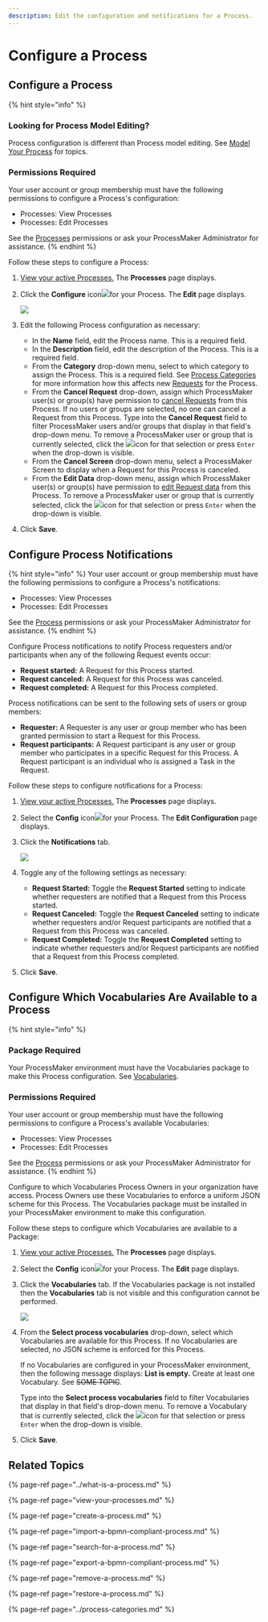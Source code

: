 ```yaml
---
description: Edit the configuration and notifications for a Process.
---
```


# Configure a Process

## Configure a Process

{% hint style="info" %}
### Looking for Process Model Editing?

Process configuration is different than Process model editing. See [Model Your Process](../../process-design/model-your-process/) for topics.

### Permissions Required

Your user account or group membership must have the following permissions to configure a Process's configuration:

* Processes: View Processes
* Processes: Edit Processes

See the [Processes](../../../processmaker-administration/permission-descriptions-for-users-and-groups.md#processes) permissions or ask your ProcessMaker Administrator for assistance.
{% endhint %}

Follow these steps to configure a Process:

1. [View your active Processes.](./#view-your-processes) The **Processes** page displays.
2. Click the **Configure** icon![](../../../.gitbook/assets/configure-process-icon-processes-page-processes.png)for your Process. The **Edit** page displays.  

   ![](../../../.gitbook/assets/edit-process-page-processes.png)

3. Edit the following Process configuration as necessary:
   * In the **Name** field, edit the Process name. This is a required field.
   * In the **Description** field, edit the description of the Process. This is a required field.
   * From the **Category** drop-down menu, select to which category to assign the Process. This is a required field. See [Process Categories](../process-categories.md) for more information how this affects new [Requests](../../../using-processmaker/requests/what-is-a-request.md) for the Process.
   * From the **Cancel Request** drop-down, assign which ProcessMaker user\(s\) or group\(s\) have permission to [cancel Requests](../../../using-processmaker/requests/delete-a-request.md) from this Process. If no users or groups are selected, no one can cancel a Request from this Process. Type into the **Cancel Request** field to filter ProcessMaker users and/or groups that display in that field's drop-down menu. To remove a ProcessMaker user or group that is currently selected, click the ![](../../../.gitbook/assets/remove-group-user-admin.png)icon for that selection or press `Enter` when the drop-down is visible.
   * From the **Cancel Screen** drop-down menu, select a ProcessMaker Screen to display when a Request for this Process is canceled.
   * From the **Edit Data** drop-down menu, assign which ProcessMaker user\(s\) or group\(s\) have permission to [edit Request data](../../../using-processmaker/requests/request-details/summary-for-completed-requests.md#editable-request-data) from this Process. To remove a ProcessMaker user or group that is currently selected, click the ![](../../../.gitbook/assets/remove-group-user-admin.png)icon for that selection or press `Enter` when the drop-down is visible.
4. Click **Save**.

## Configure Process Notifications

{% hint style="info" %}
Your user account or group membership must have the following permissions to configure a Process's notifications:

* Processes: View Processes
* Processes: Edit Processes

See the [Process](../../../processmaker-administration/permission-descriptions-for-users-and-groups.md#processes) permissions or ask your ProcessMaker Administrator for assistance.
{% endhint %}

Configure Process notifications to notify Process requesters and/or participants when any of the following Request events occur:

* **Request started:** A Request for this Process started.
* **Request canceled:** A Request for this Process was canceled.
* **Request completed:** A Request for this Process completed.

Process notifications can be sent to the following sets of users or group members:

* **Requester:** A Requester is any user or group member who has been granted permission to start a Request for this Process.
* **Request participants:** A Request participant is any user or group member who participates in a specific Request for this Process. A Request participant is an individual who is assigned a Task in the Request.

Follow these steps to configure notifications for a Process:

1. [View your active Processes.](./#view-your-processes) The **Processes** page displays.
2. Select the **Config** icon![](../../../.gitbook/assets/configure-process-icon-processes-page-processes.png)for your Process. The **Edit Configuration** page displays.
3. Click the **Notifications** tab.  

   ![](../../../.gitbook/assets/edit-process-notifications-processes.png)

4. Toggle any of the following settings as necessary:
   * **Request Started:** Toggle the **Request Started** setting to indicate whether requesters are notified that a Request from this Process started.
   * **Request Canceled:** Toggle the **Request Canceled** setting to indicate whether requesters and/or Request participants are notified that a Request from this Process was canceled.
   * **Request Completed:** Toggle the **Request Completed** setting to indicate whether requesters and/or Request participants are notified that a Request from this Process completed.
5. Click **Save**.

## Configure Which Vocabularies Are Available to a Process

{% hint style="info" %}
### Package Required

Your ProcessMaker environment must have the Vocabularies package to make this Process configuration. See [Vocabularies](../../../package-development-distribution/package-a-connector/vocabularies.md).

### Permissions Required

Your user account or group membership must have the following permissions to configure a Process's available Vocabularies:

* Processes: View Processes
* Processes: Edit Processes

See the [Process](../../../processmaker-administration/permission-descriptions-for-users-and-groups.md#processes) permissions or ask your ProcessMaker Administrator for assistance.
{% endhint %}

Configure to which Vocabularies Process Owners in your organization have access. Process Owners use these Vocabularies to enforce a uniform JSON scheme for this Process. The Vocabularies package must be installed in your ProcessMaker environment to make this configuration.

Follow these steps to configure which Vocabularies are available to a Package:

1. [View your active Processes.](./#view-your-processes) The **Processes** page displays.
2. Select the **Config** icon![](../../../.gitbook/assets/configure-process-icon-processes-page-processes.png)for your Process. The **Edit** page displays.
3. Click the **Vocabularies** tab. If the Vocabularies package is not installed then the **Vocabularies** tab is not visible and this configuration cannot be performed.  

   ![](../../../.gitbook/assets/vocabularies-tab-process-configuration-edit-processes.png)

4. From the **Select process vocabularies** drop-down, select which Vocabularies are available for this Process. If no Vocabularies are selected, no JSON scheme is enforced for this Process.

   If no Vocabularies are configured in your ProcessMaker environment, then the following message displays: **List is empty.** Create at least one Vocabulary. See ~~SOME TOPIC~~.

   Type into the **Select process vocabularies** field to filter Vocabularies that display in that field's drop-down menu. To remove a Vocabulary that is currently selected, click the ![](../../../.gitbook/assets/remove-group-user-admin.png)icon for that selection or press `Enter` when the drop-down is visible.

5. Click **Save**.

## Related Topics

{% page-ref page="../what-is-a-process.md" %}

{% page-ref page="view-your-processes.md" %}

{% page-ref page="create-a-process.md" %}

{% page-ref page="import-a-bpmn-compliant-process.md" %}

{% page-ref page="search-for-a-process.md" %}

{% page-ref page="export-a-bpmn-compliant-process.md" %}

{% page-ref page="remove-a-process.md" %}

{% page-ref page="restore-a-process.md" %}

{% page-ref page="../process-categories.md" %}

